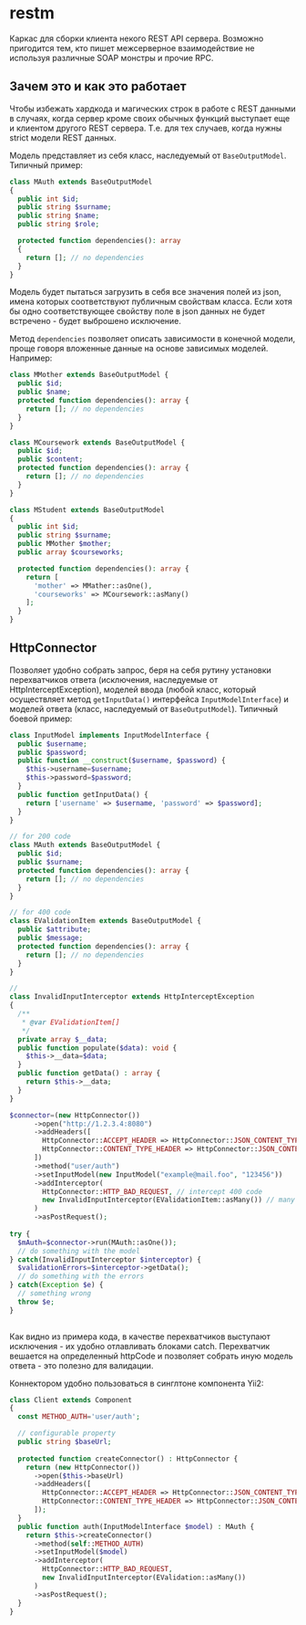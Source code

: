 # restm
Каркас для сборки клиента некого REST API сервера. Возможно пригодится тем, кто пишет межсерверное взаимодействие не используя различные SOAP монстры и прочие RPC.

## Зачем это и как это работает

Чтобы избежать хардкода и магических строк в работе с REST данными в случаях, когда сервер кроме своих обычных функций выступает еще и клиентом другого REST сервера. Т.е. для тех случаев, когда нужны strict модели REST данных.

Модель представляет из себя класс, наследуемый от `BaseOutputModel`. Типичный пример:

```php
class MAuth extends BaseOutputModel
{
  public int $id;
  public string $surname;
  public string $name;
  public string $role;

  protected function dependencies(): array
  {
    return []; // no dependencies
  }
}
```

Модель будет пытаться загрузить в себя все значения полей из json, имена которых соответствуют публичным свойствам класса. Если хотя бы одно соответствующее свойству поле в json данных не будет встречено - будет выброшено исключение. 

Метод `dependencies` позволяет описать зависимости в конечной модели, проще говоря вложенные данные на основе зависимых моделей. Например:

```php
class MMother extends BaseOutputModel {
  public $id;
  public $name;
  protected function dependencies(): array {
    return []; // no dependencies
  }
}

class MСoursework extends BaseOutputModel {
  public $id;
  public $content;
  protected function dependencies(): array {
    return []; // no dependencies
  }
}

class MStudent extends BaseOutputModel
{
  public int $id;
  public string $surname;
  public MMother $mother;
  public array $courseworks;

  protected function dependencies(): array {
    return [
      'mother' => MMather::asOne(),
      'courseworks' => MCoursework::asMany()
    ]; 
  }
}
```
## HttpConnector

Позволяет удобно собрать запрос, беря на себя рутину установки перехватчиков ответа (исключения, наследуемые от HttpInterceptException), моделей ввода (любой класс, который осуществляет метод `getInputData()` интерфейса `InputModelInterface`) и моделей ответа (класс, наследуемый от `BaseOutputModel`). Типичный боевой пример: 

```php
class InputModel implements InputModelInterface {
  public $username;
  public $password;
  public function __construct($username, $password) {
    $this->username=$username;
    $this->password=$password;
  }
  public function getInputData() {
    return ['username' => $username, 'password' => $password];
  }
}

// for 200 code
class MAuth extends BaseOutputModel {
  public $id;
  public $surname;
  protected function dependencies(): array {
    return []; // no dependencies
  }
}

// for 400 code
class EValidationItem extends BaseOutputModel {
  public $attribute;
  public $message;
  protected function dependencies(): array {
    return []; // no dependencies
  }
}

// 
class InvalidInputInterceptor extends HttpInterceptException
{
  /**
   * @var EValidationItem[]
   */
  private array $__data;
  public function populate($data): void {
    $this->__data=$data;
  }
  public function getData() : array {
    return $this->__data;
  }
}

$connector=(new HttpConnector())
      ->open("http://1.2.3.4:8080")
      ->addHeaders([
        HttpConnector::ACCEPT_HEADER => HttpConnector::JSON_CONTENT_TYPE,
        HttpConnector::CONTENT_TYPE_HEADER => HttpConnector::JSON_CONTENT_TYPE
      ])
      ->method("user/auth")
      ->setInputModel(new InputModel("example@mail.foo", "123456"))
      ->addInterceptor(
        HttpConnector::HTTP_BAD_REQUEST, // intercept 400 code
        new InvalidInputInterceptor(EValidationItem::asMany()) // many items
      )
      ->asPostRequest();
      
try {
  $mAuth=$connector->run(MAuth::asOne());
  // do something with the model
} catch(InvalidInputInterceptor $interceptor) {
  $validationErrors=$interceptor->getData();
  // do something with the errors
} catch(Exception $e) {
  // something wrong
  throw $e;
}
  
```

Как видно из примера кода, в качестве перехватчиков выступают исключения - их удобно отлавливать блоками catch. Перехватчик вешается на определенный httpCode и позволяет собрать иную модель ответа - это полезно для валидации.

Коннектором удобно пользоваться в синглтоне компонента Yii2:

```php
class Client extends Component
{
  const METHOD_AUTH='user/auth';

  // configurable property
  public string $baseUrl;
  
  protected function createConnector() : HttpConnector {
    return (new HttpConnector())
      ->open($this->baseUrl)
      ->addHeaders([
        HttpConnector::ACCEPT_HEADER => HttpConnector::JSON_CONTENT_TYPE,
        HttpConnector::CONTENT_TYPE_HEADER => HttpConnector::JSON_CONTENT_TYPE
      ]);
  }
  public function auth(InputModelInterface $model) : MAuth {
    return $this->createConnector()
      ->method(self::METHOD_AUTH)
      ->setInputModel($model)
      ->addInterceptor(
        HttpConnector::HTTP_BAD_REQUEST,
        new InvalidInputInterceptor(EValidation::asMany())
      )
      ->asPostRequest();
  }
}
```
